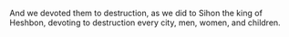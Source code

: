 And we devoted them to destruction, as we did to Sihon the king of Heshbon, devoting to destruction every city, men, women, and children.
